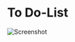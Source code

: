 # To Do-List

![Screenshot](https://user-images.githubusercontent.com/58784661/86982925-c9824380-c160-11ea-8626-3d771fe198f2.JPG)
